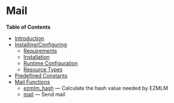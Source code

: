 Mail
====

**Table of Contents**

-   [Introduction](/intro/mail.html)
-   [Installing/Configuring](/mail/setup.html)
    -   [Requirements](/mail/setup.html#Requirements)
    -   [Installation](/mail/setup.html#Installation)
    -   [Runtime
        Configuration](/mail/setup.html#Runtime%20Configuration)
    -   [Resource Types](/mail/setup.html#Resource%20Types)
-   [Predefined Constants](/mail/constants.html)
-   [Mail Functions](/ref/mail.html)
    -   [ezmlm\_hash](/ref/mail.html#ezmlm_hash) — Calculate the hash
        value needed by EZMLM
    -   [mail](/ref/mail.html#mail) — Send mail
